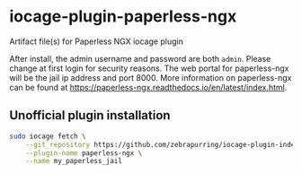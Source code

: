 # iocage-plugin-paperless-ngx

Artifact file(s) for Paperless NGX iocage plugin

After install, the admin username and password are both `admin`.  Please change at first login for security reasons.  The web portal for paperless-ngx will be the jail ip address and port 8000.  More information on paperless-ngx can be found at https://paperless-ngx.readthedocs.io/en/latest/index.html.

## Unofficial plugin installation

```sh
sudo iocage fetch \
    --git_repository https://github.com/zebrapurring/iocage-plugin-index \
    --plugin-name paperless-ngx \
    --name my_paperless_jail
```
